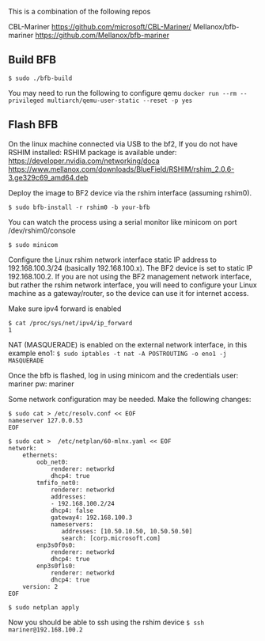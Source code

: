 This is a combination of the following repos

CBL-Mariner https://github.com/microsoft/CBL-Mariner/ 
Mellanox/bfb-mariner https://github.com/Mellanox/bfb-mariner

## Build BFB

`$ sudo ./bfb-build`

You may need to run the following to configure qemu
`docker run --rm --privileged multiarch/qemu-user-static --reset -p yes`

## Flash BFB 

On the linux machine connected via USB to the bf2, 
If you do not have RSHIM installed:
 RSHIM package is available under: https://developer.nvidia.com/networking/doca
 https://www.mellanox.com/downloads/BlueField/RSHIM/rshim_2.0.6-3.ge329c69_amd64.deb


Deploy the image to BF2 device via the rshim interface (assuming rshim0).

`$ sudo bfb-install -r rshim0 -b your-bfb`

You can watch the process using a serial monitor like minicom on port /dev/rshim0/console

`$ sudo minicom`

Configure the Linux rshim network interface static IP address to 192.168.100.3/24 (basically 192.168.100.x).
The BF2 device is set to static IP 192.168.100.2.
If you are not using the BF2 management network interface, but rather the rshim network interface, you will need to configure your Linux machine as a gateway/router, so the device can use it for internet access.

Make sure ipv4 forward is enabled
 ```
 $ cat /proc/sys/net/ipv4/ip_forward
 1
 ```

NAT (MASQUERADE) is enabled on the external network interface, in this example eno1:
`$ sudo iptables -t nat -A POSTROUTING -o eno1 -j MASQUERADE`

Once the bfb is flashed, log in using minicom and the credentials 
user: mariner
pw: mariner

Some network configuration may be needed. Make the following changes:

```
$ sudo cat > /etc/resolv.conf << EOF
nameserver 127.0.0.53
EOF
```
```
$ sudo cat >  /etc/netplan/60-mlnx.yaml << EOF
network:
    ethernets:
        oob_net0:
            renderer: networkd
            dhcp4: true
        tmfifo_net0:
            renderer: networkd
            addresses:
            - 192.168.100.2/24
            dhcp4: false
            gateway4: 192.168.100.3
            nameservers:
               addresses: [10.50.10.50, 10.50.50.50]
               search: [corp.microsoft.com]
        enp3s0f0s0:
            renderer: networkd
            dhcp4: true
        enp3s0f1s0:
            renderer: networkd
            dhcp4: true
    version: 2
EOF
```
`$ sudo netplan apply`

Now you should be able to ssh using the rshim device
`$ ssh mariner@192.168.100.2`
